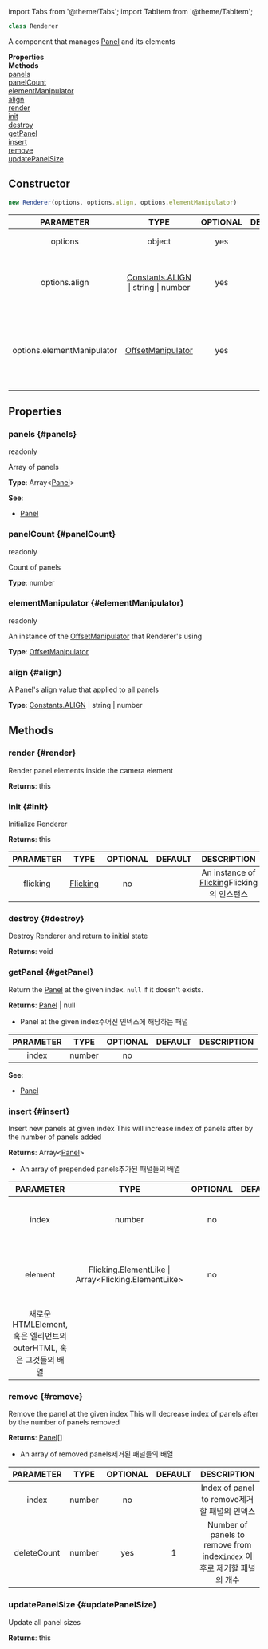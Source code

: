 import Tabs from '@theme/Tabs';
import TabItem from '@theme/TabItem';



```ts
class Renderer 
```
A component that manages [Panel](Panel) and its elements

<div className="container">
    <div className="row mb-2"><div className="col col--6"><strong>Properties</strong></div><div className="col col--6"><strong>Methods</strong></div></div>
    <div className="row"><div className="col col--6"><a href="#panels">panels</a><br/><a href="#panelCount">panelCount</a><br/><a href="#elementManipulator">elementManipulator</a><br/><a href="#align">align</a></div><div className="col col--6"><a href="#render">render</a><br/><a href="#init">init</a><br/><a href="#destroy">destroy</a><br/><a href="#getPanel">getPanel</a><br/><a href="#insert">insert</a><br/><a href="#remove">remove</a><br/><a href="#updatePanelSize">updatePanelSize</a></div></div>
  </div>

## Constructor
```ts
new Renderer(options, options.align, options.elementManipulator)
```
|PARAMETER|TYPE|OPTIONAL|DEFAULT|DESCRIPTION|
|:---:|:---:|:---:|:---:|:---:|
|options|object|yes|{}|An options object<ko>옵션 오브젝트</ko>|
|options.align|[Constants.ALIGN](Constants:ALIGN) \| string \| number|yes||An [align](Flicking#align) value that will be applied to all panels<ko>전체 패널에 적용될 [align](Flicking#align) 값</ko>|
|options.elementManipulator|[OffsetManipulator](OffsetManipulator)|yes||An instance of [OffsetManipulator](OffsetManipulator) that renderer will use<ko>Renderer가 사용할 [OffsetManipulator](OffsetManipulator)의 인스턴스</ko>|


## Properties

### panels {#panels}
<div className="bulma-tags">

<span className="bulma-tag is-warning">readonly</span>


</div>

Array of panels

**Type**: Array&lt;[Panel](Panel)&gt;











**See**:
- [Panel](Panel)




### panelCount {#panelCount}
<div className="bulma-tags">

<span className="bulma-tag is-warning">readonly</span>


</div>

Count of panels

**Type**: number
















### elementManipulator {#elementManipulator}
<div className="bulma-tags">

<span className="bulma-tag is-warning">readonly</span>


</div>

An instance of the [OffsetManipulator](OffsetManipulator) that Renderer's using

**Type**: [OffsetManipulator](OffsetManipulator)
















### align {#align}
<div className="bulma-tags">




</div>

A [Panel](Panel)'s [align](Panel#align) value that applied to all panels

**Type**: [Constants.ALIGN](Constants:ALIGN) \| string \| number
















## Methods

### render {#render}
<div className="bulma-tags">




</div>

Render panel elements inside the camera element





**Returns**: this













### init {#init}
<div className="bulma-tags">




</div>

Initialize Renderer





**Returns**: this




|PARAMETER|TYPE|OPTIONAL|DEFAULT|DESCRIPTION|
|:---:|:---:|:---:|:---:|:---:|
|flicking|[Flicking](Flicking)|no||An instance of [Flicking](Flicking)<ko>Flicking의 인스턴스</ko>|








### destroy {#destroy}
<div className="bulma-tags">




</div>

Destroy Renderer and return to initial state





**Returns**: void













### getPanel {#getPanel}
<div className="bulma-tags">




</div>

Return the [Panel](Panel) at the given index. `null` if it doesn't exists.





**Returns**: [Panel](Panel) \| null
- Panel at the given index<ko>주어진 인덱스에 해당하는 패널</ko>



|PARAMETER|TYPE|OPTIONAL|DEFAULT|DESCRIPTION|
|:---:|:---:|:---:|:---:|:---:|
|index|number|no|||



**See**:
- [Panel](Panel)




### insert {#insert}
<div className="bulma-tags">




</div>

Insert new panels at given index
This will increase index of panels after by the number of panels added





**Returns**: Array&lt;[Panel](Panel)&gt;
- An array of prepended panels<ko>추가된 패널들의 배열</ko>



|PARAMETER|TYPE|OPTIONAL|DEFAULT|DESCRIPTION|
|:---:|:---:|:---:|:---:|:---:|
|index|number|no||Index to insert new panels at<ko>새로 패널들을 추가할 인덱스</ko>|
|element|Flicking.ElementLike \| Array&lt;Flicking.ElementLike&gt;|no||A new HTMLElement, a outerHTML of element, or an array of both
<ko>새로운 HTMLElement, 혹은 엘리먼트의 outerHTML, 혹은 그것들의 배열</ko>|








### remove {#remove}
<div className="bulma-tags">




</div>

Remove the panel at the given index
This will decrease index of panels after by the number of panels removed





**Returns**: [Panel](Panel)[]
- An array of removed panels<ko>제거된 패널들의 배열</ko>



|PARAMETER|TYPE|OPTIONAL|DEFAULT|DESCRIPTION|
|:---:|:---:|:---:|:---:|:---:|
|index|number|no||Index of panel to remove<ko>제거할 패널의 인덱스</ko>|
|deleteCount|number|yes|1|Number of panels to remove from index<ko>`index` 이후로 제거할 패널의 개수</ko>|








### updatePanelSize {#updatePanelSize}
<div className="bulma-tags">




</div>

Update all panel sizes





**Returns**: this














